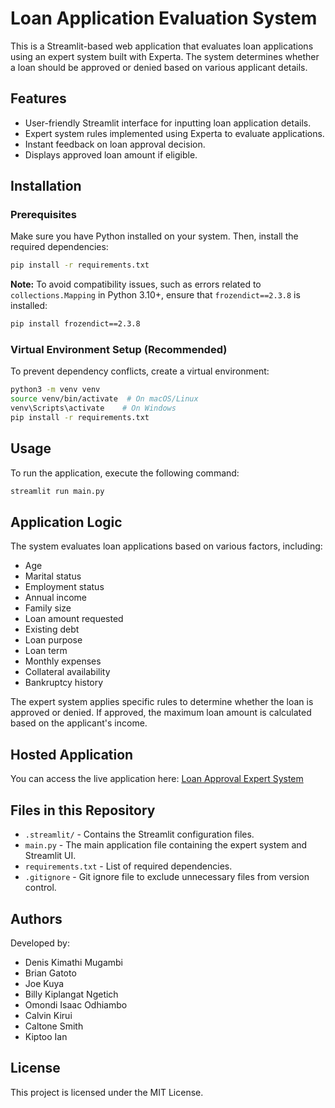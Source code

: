 # Loan Application Evaluation System

This is a Streamlit-based web application that evaluates loan applications using an expert system built with Experta. The system determines whether a loan should be approved or denied based on various applicant details.

## Features
- User-friendly Streamlit interface for inputting loan application details.
- Expert system rules implemented using Experta to evaluate applications.
- Instant feedback on loan approval decision.
- Displays approved loan amount if eligible.

## Installation

### Prerequisites
Make sure you have Python installed on your system. Then, install the required dependencies:

```sh
pip install -r requirements.txt
```

**Note:** To avoid compatibility issues, such as errors related to `collections.Mapping` in Python 3.10+, ensure that `frozendict==2.3.8` is installed:
```sh
pip install frozendict==2.3.8
```

### Virtual Environment Setup (Recommended)
To prevent dependency conflicts, create a virtual environment:

```sh
python3 -m venv venv
source venv/bin/activate  # On macOS/Linux
venv\Scripts\activate    # On Windows
pip install -r requirements.txt
```

## Usage
To run the application, execute the following command:

```sh
streamlit run main.py
```

## Application Logic
The system evaluates loan applications based on various factors, including:
- Age
- Marital status
- Employment status
- Annual income
- Family size
- Loan amount requested
- Existing debt
- Loan purpose
- Loan term
- Monthly expenses
- Collateral availability
- Bankruptcy history

The expert system applies specific rules to determine whether the loan is approved or denied. If approved, the maximum loan amount is calculated based on the applicant's income.

## Hosted Application
You can access the live application here: [Loan Approval Expert System](https://loan-approval-expert-system.streamlit.app/)

## Files in this Repository
- `.streamlit/` - Contains the Streamlit configuration files.
- `main.py` - The main application file containing the expert system and Streamlit UI.
- `requirements.txt` - List of required dependencies.
- `.gitignore` - Git ignore file to exclude unnecessary files from version control.


## Authors
Developed by: 
- Denis Kimathi Mugambi 
- Brian Gatoto
- Joe Kuya
- Billy Kiplangat Ngetich
- Omondi Isaac Odhiambo
- Calvin Kirui
- Caltone Smith
- Kiptoo Ian

## License
This project is licensed under the MIT License.